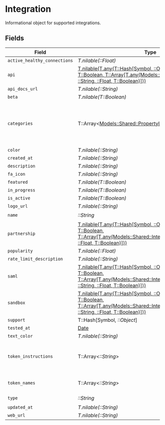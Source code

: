 # Integration

Informational object for supported integrations.


## Fields

| Field                                                                                                                                                                                                    | Type                                                                                                                                                                                                     | Required                                                                                                                                                                                                 | Description                                                                                                                                                                                              |
| -------------------------------------------------------------------------------------------------------------------------------------------------------------------------------------------------------- | -------------------------------------------------------------------------------------------------------------------------------------------------------------------------------------------------------- | -------------------------------------------------------------------------------------------------------------------------------------------------------------------------------------------------------- | -------------------------------------------------------------------------------------------------------------------------------------------------------------------------------------------------------- |
| `active_healthy_connections`                                                                                                                                                                             | *T.nilable(::Float)*                                                                                                                                                                                     | :heavy_minus_sign:                                                                                                                                                                                       | N/A                                                                                                                                                                                                      |
| `api`                                                                                                                                                                                                    | [T.nilable(T.any(T::Hash[Symbol, ::Object], ::String, ::Float, T::Boolean, T::Array[T.any(Models::Shared::Integration1, ::String, ::Float, T::Boolean)]))](../../models/shared/api.md)                   | :heavy_minus_sign:                                                                                                                                                                                       | N/A                                                                                                                                                                                                      |
| `api_docs_url`                                                                                                                                                                                           | *T.nilable(::String)*                                                                                                                                                                                    | :heavy_minus_sign:                                                                                                                                                                                       | N/A                                                                                                                                                                                                      |
| `beta`                                                                                                                                                                                                   | *T.nilable(T::Boolean)*                                                                                                                                                                                  | :heavy_minus_sign:                                                                                                                                                                                       | N/A                                                                                                                                                                                                      |
| `categories`                                                                                                                                                                                             | T::Array<[Models::Shared::PropertyIntegrationCategories](../../models/shared/propertyintegrationcategories.md)>                                                                                          | :heavy_check_mark:                                                                                                                                                                                       | The categories of support solutions that this integration has                                                                                                                                            |
| `color`                                                                                                                                                                                                  | *T.nilable(::String)*                                                                                                                                                                                    | :heavy_minus_sign:                                                                                                                                                                                       | N/A                                                                                                                                                                                                      |
| `created_at`                                                                                                                                                                                             | *T.nilable(::String)*                                                                                                                                                                                    | :heavy_minus_sign:                                                                                                                                                                                       | N/A                                                                                                                                                                                                      |
| `description`                                                                                                                                                                                            | *T.nilable(::String)*                                                                                                                                                                                    | :heavy_minus_sign:                                                                                                                                                                                       | N/A                                                                                                                                                                                                      |
| `fa_icon`                                                                                                                                                                                                | *T.nilable(::String)*                                                                                                                                                                                    | :heavy_minus_sign:                                                                                                                                                                                       | N/A                                                                                                                                                                                                      |
| `featured`                                                                                                                                                                                               | *T.nilable(T::Boolean)*                                                                                                                                                                                  | :heavy_minus_sign:                                                                                                                                                                                       | N/A                                                                                                                                                                                                      |
| `in_progress`                                                                                                                                                                                            | *T.nilable(T::Boolean)*                                                                                                                                                                                  | :heavy_minus_sign:                                                                                                                                                                                       | N/A                                                                                                                                                                                                      |
| `is_active`                                                                                                                                                                                              | *T.nilable(T::Boolean)*                                                                                                                                                                                  | :heavy_minus_sign:                                                                                                                                                                                       | N/A                                                                                                                                                                                                      |
| `logo_url`                                                                                                                                                                                               | *T.nilable(::String)*                                                                                                                                                                                    | :heavy_minus_sign:                                                                                                                                                                                       | N/A                                                                                                                                                                                                      |
| `name`                                                                                                                                                                                                   | *::String*                                                                                                                                                                                               | :heavy_check_mark:                                                                                                                                                                                       | N/A                                                                                                                                                                                                      |
| `partnership`                                                                                                                                                                                            | [T.nilable(T.any(T::Hash[Symbol, ::Object], ::String, ::Float, T::Boolean, T::Array[T.any(Models::Shared::IntegrationSchemas1, ::String, ::Float, T::Boolean)]))](../../models/shared/partnership.md)    | :heavy_minus_sign:                                                                                                                                                                                       | N/A                                                                                                                                                                                                      |
| `popularity`                                                                                                                                                                                             | *T.nilable(::Float)*                                                                                                                                                                                     | :heavy_minus_sign:                                                                                                                                                                                       | N/A                                                                                                                                                                                                      |
| `rate_limit_description`                                                                                                                                                                                 | *T.nilable(::String)*                                                                                                                                                                                    | :heavy_minus_sign:                                                                                                                                                                                       | N/A                                                                                                                                                                                                      |
| `saml`                                                                                                                                                                                                   | [T.nilable(T.any(T::Hash[Symbol, ::Object], ::String, ::Float, T::Boolean, T::Array[T.any(Models::Shared::IntegrationSchemasSaml1, ::String, ::Float, T::Boolean)]))](../../models/shared/saml.md)       | :heavy_minus_sign:                                                                                                                                                                                       | N/A                                                                                                                                                                                                      |
| `sandbox`                                                                                                                                                                                                | [T.nilable(T.any(T::Hash[Symbol, ::Object], ::String, ::Float, T::Boolean, T::Array[T.any(Models::Shared::IntegrationSchemasSandbox1, ::String, ::Float, T::Boolean)]))](../../models/shared/sandbox.md) | :heavy_minus_sign:                                                                                                                                                                                       | N/A                                                                                                                                                                                                      |
| `support`                                                                                                                                                                                                | T::Hash[Symbol, *::Object*]                                                                                                                                                                              | :heavy_minus_sign:                                                                                                                                                                                       | N/A                                                                                                                                                                                                      |
| `tested_at`                                                                                                                                                                                              | [Date](https://ruby-doc.org/stdlib-2.6.1/libdoc/date/rdoc/Date.html)                                                                                                                                     | :heavy_minus_sign:                                                                                                                                                                                       | N/A                                                                                                                                                                                                      |
| `text_color`                                                                                                                                                                                             | *T.nilable(::String)*                                                                                                                                                                                    | :heavy_minus_sign:                                                                                                                                                                                       | N/A                                                                                                                                                                                                      |
| `token_instructions`                                                                                                                                                                                     | T::Array<*::String*>                                                                                                                                                                                     | :heavy_minus_sign:                                                                                                                                                                                       | instructions for the user on how to find the token/key                                                                                                                                                   |
| `token_names`                                                                                                                                                                                            | T::Array<*::String*>                                                                                                                                                                                     | :heavy_minus_sign:                                                                                                                                                                                       | if auth_types = 'token'                                                                                                                                                                                  |
| `type`                                                                                                                                                                                                   | *::String*                                                                                                                                                                                               | :heavy_check_mark:                                                                                                                                                                                       | N/A                                                                                                                                                                                                      |
| `updated_at`                                                                                                                                                                                             | *T.nilable(::String)*                                                                                                                                                                                    | :heavy_minus_sign:                                                                                                                                                                                       | N/A                                                                                                                                                                                                      |
| `web_url`                                                                                                                                                                                                | *T.nilable(::String)*                                                                                                                                                                                    | :heavy_minus_sign:                                                                                                                                                                                       | N/A                                                                                                                                                                                                      |